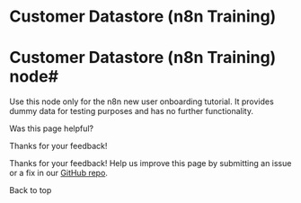 # Customer Datastore (n8n Training)

[ ](https://github.com/n8n-io/n8n-docs/edit/main/docs/integrations/builtin/app-nodes/n8n-nodes-base.n8ntrainingcustomerdatastore.md "Edit this page")

# Customer Datastore (n8n Training) node#

Use this node only for the n8n new user onboarding tutorial. It provides dummy data for testing purposes and has no further functionality.

Was this page helpful? 

Thanks for your feedback! 

Thanks for your feedback! Help us improve this page by submitting an issue or a fix in our [GitHub repo](https://github.com/n8n-io/n8n-docs). 

Back to top 
